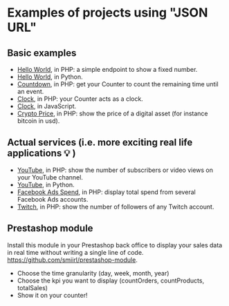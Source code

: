 # Examples of projects using "JSON URL"

## Basic examples

- [Hello World](/samples/php/hello_world_json), in PHP: a simple endpoint to show a fixed number.
- [Hello World](/samples/python/hello_world), in Python.
- [Countdown](/samples/php/countdown), in PHP: get your Counter to count the remaining time until an event.
- [Clock](/samples/php/clock), in PHP: your Counter acts as a clock.
- [Clock](/samples/js/clock), in JavaScript.
- [Crypto Price](/samples/php/crytocurrencyValue/), in PHP: show the price of a digital asset (for instance bitcoin in usd).

## Actual services (i.e. more exciting real life applications 💡 )

- [YouTube](/samples/php/youtube), in PHP: show the number of subscribers or video views on your YouTube channel.
- [YouTube](/samples/python/youtube), in Python.
- [Facebook Ads Spend](/samples/php/facebookAdsSpend), in PHP: display total spend from several Facebook Ads accounts.
- [Twitch](/samples/php/twitch), in PHP: show the number of followers of any Twitch account.

## Prestashop module

Install this module in your Prestashop back office to display your sales data in real time without writing a single line of code.
https://github.com/smiirl/prestashop-module.

- Choose the time granularity (day, week, month, year)
- Choose the kpi you want to display (countOrders, countProducts, totalSales)
- Show it on your counter!
